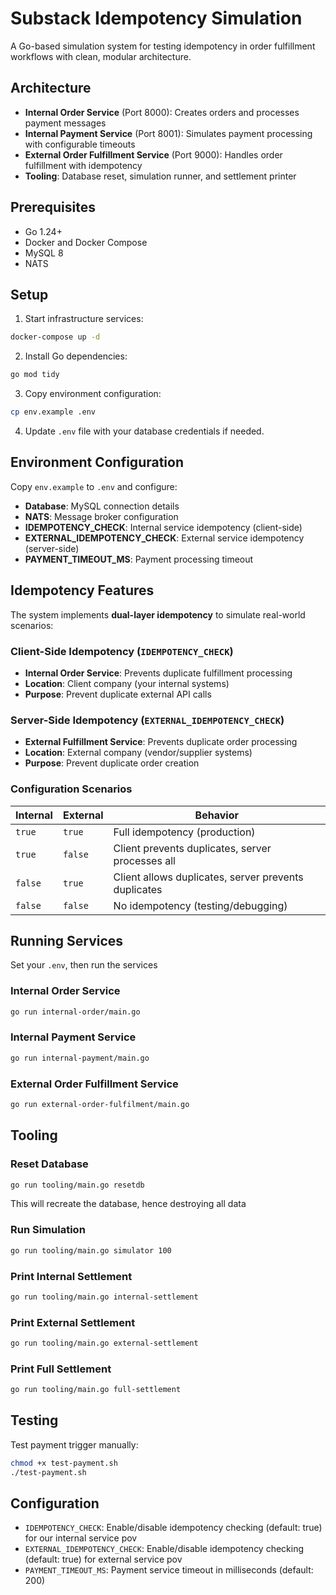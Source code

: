 # Substack Idempotency Simulation

A Go-based simulation system for testing idempotency in order fulfillment workflows with clean, modular architecture.

## Architecture

- **Internal Order Service** (Port 8000): Creates orders and processes payment messages
- **Internal Payment Service** (Port 8001): Simulates payment processing with configurable timeouts
- **External Order Fulfillment Service** (Port 9000): Handles order fulfillment with idempotency
- **Tooling**: Database reset, simulation runner, and settlement printer


## Prerequisites

- Go 1.24+
- Docker and Docker Compose
- MySQL 8
- NATS

## Setup

1. Start infrastructure services:
```bash
docker-compose up -d
```

2. Install Go dependencies:
```bash
go mod tidy
```

3. Copy environment configuration:
```bash
cp env.example .env
```

4. Update `.env` file with your database credentials if needed.

## Environment Configuration

Copy `env.example` to `.env` and configure:

- **Database**: MySQL connection details
- **NATS**: Message broker configuration  
- **IDEMPOTENCY_CHECK**: Internal service idempotency (client-side)
- **EXTERNAL_IDEMPOTENCY_CHECK**: External service idempotency (server-side)
- **PAYMENT_TIMEOUT_MS**: Payment processing timeout

## Idempotency Features

The system implements **dual-layer idempotency** to simulate real-world scenarios:

### Client-Side Idempotency (`IDEMPOTENCY_CHECK`)
- **Internal Order Service**: Prevents duplicate fulfillment processing
- **Location**: Client company (your internal systems)
- **Purpose**: Prevent duplicate external API calls

### Server-Side Idempotency (`EXTERNAL_IDEMPOTENCY_CHECK`)  
- **External Fulfillment Service**: Prevents duplicate order processing
- **Location**: External company (vendor/supplier systems)
- **Purpose**: Prevent duplicate order creation

### Configuration Scenarios

| Internal | External | Behavior |
|----------|----------|----------|
| `true`   | `true`   | Full idempotency (production) |
| `true`   | `false`  | Client prevents duplicates, server processes all |
| `false`  | `true`   | Client allows duplicates, server prevents duplicates |
| `false`  | `false`  | No idempotency (testing/debugging) |


## Running Services

Set your `.env`, then run the services

### Internal Order Service
```bash
go run internal-order/main.go
```

### Internal Payment Service
```bash
go run internal-payment/main.go
```

### External Order Fulfillment Service
```bash
go run external-order-fulfilment/main.go
```

## Tooling

### Reset Database
```bash
go run tooling/main.go resetdb
```

This will recreate the database, hence destroying all data

### Run Simulation
```bash
go run tooling/main.go simulator 100
```

### Print Internal Settlement
```bash
go run tooling/main.go internal-settlement
```

### Print External Settlement
```bash
go run tooling/main.go external-settlement
```

### Print Full Settlement
```bash
go run tooling/main.go full-settlement
```


## Testing

Test payment trigger manually:
```bash
chmod +x test-payment.sh
./test-payment.sh
```

## Configuration

- `IDEMPOTENCY_CHECK`: Enable/disable idempotency checking (default: true) for our internal service pov
- `EXTERNAL_IDEMPOTENCY_CHECK`: Enable/disable idempotency checking (default: true) for external service pov
- `PAYMENT_TIMEOUT_MS`: Payment service timeout in milliseconds (default: 200)
